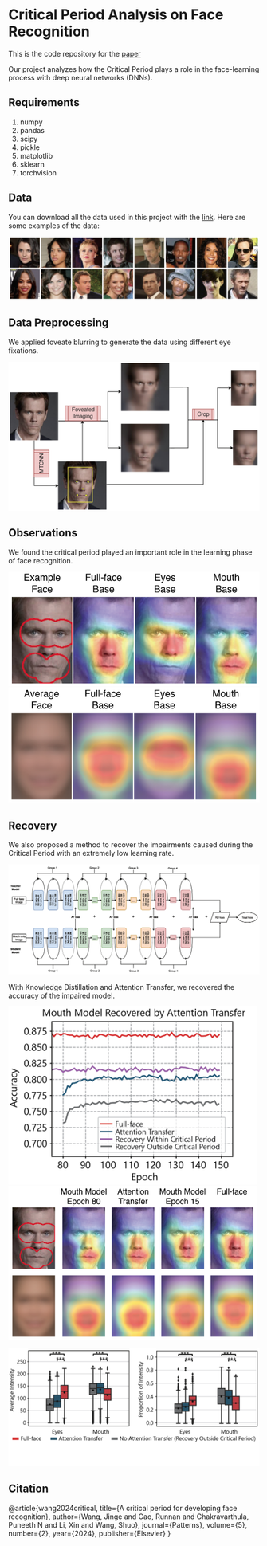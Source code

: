 # Critical Period Analysis on Face Recognition
This is the code repository for the [paper](https://www.cell.com/patterns/pdf/S2666-3899(23)00297-0.pdf)

Our project analyzes how the Critical Period plays a role in the face-learning process with deep neural networks (DNNs). 
## Requirements
1. numpy
2. pandas
3. scipy
4. pickle
5. matplotlib
6. sklearn
7. torchvision
## Data
You can download all the data used in this project with the [link](https://drive.google.com/file/d/1mYLO-ZxjkAV4EAXfbeYySsnk2KcHr4Y-/view?usp=sharing).
Here are some examples of the data:

![Data Exp](Figs/Fig1-A.png)
## Data Preprocessing
We applied foveate blurring to generate the data using different eye fixations.

![Data Prep](Figs/Fig1-C.png)
## Observations
We found the critical period played an important role in the learning phase of face recognition.

![The Grad-CAM for an example face](Figs/Fig2-E.png)
![The Grad-CAM group average across faces](Figs/Fig2-F.png)
## Recovery
We also proposed a method to recover the impairments caused during the Critical Period with an extremely low learning rate.

![KL-AT](Figs/Fig6-A.png)


With Knowledge Distillation and Attention Transfer, we recovered the accuracy of the impaired model.

<img src="Figs/Result.png" width="500"> <img src="Figs/Fig6-D.png" width="500">

<img src="Figs/Result_1.png" width="1000">

## Citation

@article{wang2024critical,
  title={A critical period for developing face recognition},
  author={Wang, Jinge and Cao, Runnan and Chakravarthula, Puneeth N and Li, Xin and Wang, Shuo},
  journal={Patterns},
  volume={5},
  number={2},
  year={2024},
  publisher={Elsevier}
}


